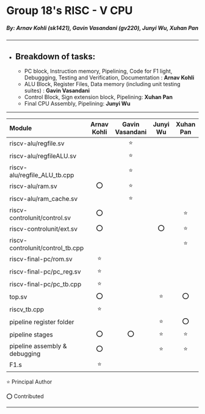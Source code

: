 # Group 18's RISC - V CPU
##### *By: Arnav Kohli (sk1421), Gavin Vasandani (gv220), Junyi Wu, Xuhan Pan*

---
- ## Breakdown of tasks:
    - PC block, Instruction memory, Pipelining, Code for F1 light, Debuggging, Testing and Verification, Documentation : **Arnav Kohli**
    - ALU Block, Register Files, Data memory (including unit testing suites) : **Gavin Vasandani**
    - Control Block, Sign extension block, Pipelining: **Xuhan Pan**
    - Final CPU Assembly, Pipelining: **Junyi Wu**

---

|Module                              |Arnav Kohli    |Gavin Vasandani    |Junyi Wu   |Xuhan Pan  |
|:-----------------------------------|:-------------:|:-----------------:|:---------:|:---------:|
|riscv-alu/regfile.sv                |               |      :star:       |           |           |
|riscv-alu/regfileALU.sv             |               |      :star:       |           |           |
|riscv-alu/regfile_ALU_tb.cpp        |               |      :star:       |           |           |
|riscv-alu/ram.sv                    |      :o:      |      :star:       |           |           |
|riscv-alu/ram_cache.sv              |               |      :star:       |           |           |
|riscv-controlunit/control.sv        |      :o:      |                   |           |   :star:  |
|riscv-controlunit/ext.sv            |      :o:      |                   |   :o:     |   :star:  |
|riscv-controlunit/control_tb.cpp    |               |                   |           |   :star:  |
|riscv-final-pc/rom.sv               |     :star:    |                   |           |           |
|riscv-final-pc/pc_reg.sv            |     :star:    |                   |           |           |
|riscv-final-pc/pc_tb.cpp            |     :star:    |                   |           |           |
|top.sv                              |     :o:       |                   |   :star:  |    :o:    |
|riscv_tb.cpp                        |     :star:    |                   |           |           |
|pipeline register folder            |               |                   |   :star:  |    :o:    |
|pipeline stages                     |     :o:       |        :o:        |   :star:  |   :star:  |
|pipeline assembly & debugging       |     :o:       |                   |   :star:  |   :star:  |
|F1.s                                |     :star:    |                   |           |           |

:star: Principal Author

:o: Contributed


---



